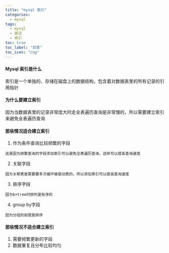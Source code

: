 ```yaml
---
title: "mysql 索引"
categories:
  - mysql
tags:
  - mysql
  - 面试
  - 索引
toc: true
toc_label: "目录"
toc_icon: "cog"
---
```

#### Mysql 索引是什么
索引是一个单独的、存储在磁盘上的数据结构，包含着对数据表里的所有记录的引用指针

#### 为什么要建立索引
因为当数据表里的记录非常庞大时走全表遍历查询是非常慢的，所以需要建立索引来避免全表遍历查询

#### 那些情况适合建立索引

1. 作为条件查询比较频繁的字段
```
这是因为频繁查询的字段添加索引可以避免全表遍历查询，这样可以提高查询速度
```
2. 关联字段
```
因为关联表是需要要多次循环被驱动表的，所以添加索引可以提高查询速度
```
3. 排序字段
```
因为b+tree时排列是有序的
```
4. group by字段
```
因为分组的前提是排序
```

#### 那些情况不适合建立索引
1. 需要频繁更新的字段
2. 数据重复且分布比较均匀